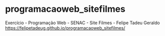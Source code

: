 # programacaoweb_sitefilmes
Exercício - Programação Web - SENAC - Site Filmes - Felipe Tadeu Geraldo
https://felipetadeug.github.io/programacaoweb_sitefilmes/
